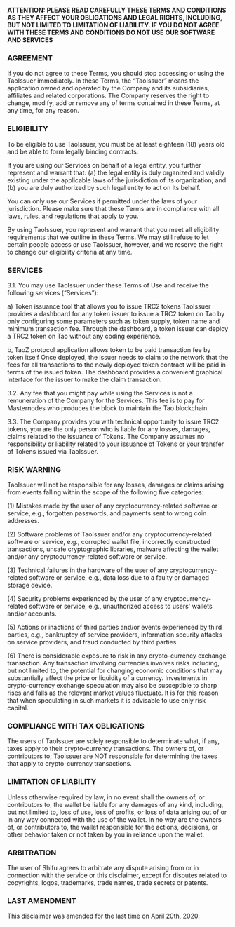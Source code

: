 **ATTENTION: PLEASE READ CAREFULLY THESE TERMS AND CONDITIONS AS THEY AFFECT YOUR OBLIGATIONS AND LEGAL RIGHTS, INCLUDING, BUT NOT LIMITED TO LIMITATION OF LIABILITY. IF YOU DO NOT AGREE WITH THESE TERMS AND CONDITIONS DO NOT USE OUR SOFTWARE AND SERVICES**


### AGREEMENT

If you do not agree to these Terms, you should stop accessing or using the TaoIssuer immediately. In these Terms, the “TaoIssuer” means the application owned and operated by the Company and its subsidiaries, affiliates and related corporations. The Company reserves the right to change, modify, add or remove any of terms contained in these Terms, at any time, for any reason. 

### ELIGIBILITY

To be eligible to use TaoIssuer, you must be at least eighteen (18) years old and be able to form legally binding contracts. 

If you are using our Services on behalf of a legal entity, you further represent and warrant that: (a) the legal entity is duly organized and validly existing under the applicable laws of the jurisdiction of its organization; and (b) you are duly authorized by such legal entity to act on its behalf. 

You can only use our Services if permitted under the laws of your jurisdiction. Please make sure that these Terms are in compliance with all laws, rules, and regulations that apply to you. 

By using TaoIssuer, you represent and warrant that you meet all eligibility requirements that we outline in these Terms. We may still refuse to let certain people access or use TaoIssuer, however, and we reserve the right to change our eligibility criteria at any time.

### SERVICES

3.1. You may use TaoIssuer under these Terms of Use and receive the following services (“Services”):

a) Token issuance tool that allows you to issue TRC2 tokens
TaoIssuer provides a dashboard for any token issuer to issue a TRC2 token on Tao by only configuring some parameters such as token supply, token name and minimum transaction fee. Through the dashboard, a token issuer can deploy a TRC2 token on Tao without any coding experience. 

b, TaoZ protocol application allows token to be paid transaction fee by token itself
Once deployed, the issuer needs to claim to the network that the fees for all transactions to the newly deployed token contract will be paid in terms of the issued token. The dashboard provides a convenient graphical interface for the issuer to make the claim transaction. 

3.2. Any fee that you might pay while using the Services is not a remuneration of the Company for the Services. This fee is to pay for Masternodes who produces the block to maintain the Tao blockchain. 

3.3. The Company provides you with technical opportunity to issue TRC2 tokens, you are the only person who is liable for any losses, damages, claims related to the issuance of Tokens. The Company assumes no responsibility or liability related to your issuance of Tokens or your transfer of Tokens issued via TaoIssuer.

### RISK WARNING 
TaoIssuer will not be responsible for any losses, damages or claims arising from events falling within the scope of the following five categories:

(1) Mistakes made by the user of any cryptocurrency-related software or service, e.g., forgotten passwords, and payments sent to wrong coin addresses.

(2) Software problems of TaoIssuer and/or any cryptocurrency-related software or service, e.g., corrupted wallet file, incorrectly constructed transactions, unsafe cryptographic libraries, malware affecting the wallet and/or any cryptocurrency-related software or service.

(3) Technical failures in the hardware of the user of any cryptocurrency-related software or service, e.g., data loss due to a faulty or damaged storage device.

(4) Security problems experienced by the user of any cryptocurrency-related software or service, e.g., unauthorized access to users' wallets and/or accounts.

(5) Actions or inactions of third parties and/or events experienced by third parties, e.g., bankruptcy of service providers, information security attacks on service providers, and fraud conducted by third parties.

(6) There is considerable exposure to risk in any crypto-currency exchange transaction. Any transaction involving currencies involves risks including, but not limited to, the potential for changing economic conditions that may substantially affect the price or liquidity of a currency. Investments in crypto-currency exchange speculation may also be susceptible to sharp rises and falls as the relevant market values fluctuate. It is for this reason that when speculating in such markets it is advisable to use only risk capital.

### COMPLIANCE WITH TAX OBLIGATIONS
The users of TaoIssuer are solely responsible to determinate what, if any, taxes apply to their crypto-currency transactions. The owners of, or contributors to, TaoIssuer are NOT responsible for determining the taxes that apply to crypto-currency transactions.

### LIMITATION OF LIABILITY
Unless otherwise required by law, in no event shall the owners of, or contributors to, the wallet be liable for any damages of any kind, including, but not limited to, loss of use, loss of profits, or loss of data arising out of or in any way connected with the use of the wallet. In no way are the owners of, or contributors to, the wallet responsible for the actions, decisions, or other behavior taken or not taken by you in reliance upon the wallet.

### ARBITRATION
The user of Shifu agrees to arbitrate any dispute arising from or in connection with the service or this disclaimer, except for disputes related to copyrights, logos, trademarks, trade names, trade secrets or patents.

### LAST AMENDMENT
This disclaimer was amended for the last time on April  20th, 2020.

